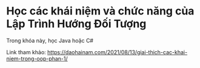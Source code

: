 # Học các khái niệm và chức năng của Lập Trình Hướng Đối Tượng

Trong khóa này, học Java hoặc C#

Link tham khảo: https://daohainam.com/2021/08/13/giai-thich-cac-khai-niem-trong-oop-phan-1/